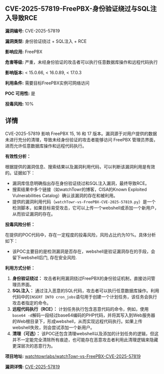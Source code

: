## CVE-2025-57819-FreePBX-身份验证绕过与SQL注入导致RCE

**漏洞编号:** CVE-2025-57819

**漏洞类型:** 身份验证绕过 + SQL注入 + RCE

**影响应用:** FreePBX

**危害等级:** 严重，未经身份验证的攻击者可以执行任意数据库操作和远程代码执行

**影响版本:** < 15.0.66, < 16.0.89, < 17.0.3

**利用条件:** 需要目标FreePBX实例可网络访问

**POC 可用性:** 是

**投毒风险:** 10%

## 详情

CVE-2025-57819 影响 FreePBX 15, 16 和 17 版本。漏洞源于对用户提供的数据未进行充分的清理，导致未经身份验证的攻击者能够访问 FreePBX 管理员界面，进而允许任意数据库操作和远程代码执行。

**有效性分析：**

根据提供的漏洞信息、搜索结果以及漏洞利用代码，可以判断该漏洞利用是有效的。证据如下：
*   漏洞库信息明确指出存在身份验证绕过和SQL注入漏洞，最终导致RCE。
*   搜索结果中多个链接（如watchTowr的博客，CISA的Known Exploited Vulnerabilities Catalog）确认该漏洞的存在和被利用。
*   提供的漏洞利用代码（`watchTowr-vs-FreePBX-CVE-2025-57819.py`）是一个检测脚本，如果目标易受攻击，它可以上传一个webshell或添加一个新用户，从而验证漏洞的存在。

**投毒风险分析：**

在提供的POC代码中，存在一定程度的投毒风险，风险占比约为10%。具体分析如下：
*   该POC主要目的是检测漏洞是否存在，webshell是验证漏洞存在的手段，会留下webshell后门, 存在安全风险.

**利用方式分析：**

1.  **身份验证绕过：** 攻击者利用漏洞绕过FreePBX的身份验证机制，直接访问管理员界面。
2.  **SQL注入：** 通过注入恶意的SQL代码，攻击者可以执行任意数据库操作。利用代码中的`INSERT INTO cron_jobs`语句用于创建一个计划任务，该任务会执行攻击者指定的命令。
3.  **远程代码执行（RCE）：**  计划任务执行包含恶意代码的命令，例如，使用`base64 -d`解码一段经过base64编码的PHP代码，并将其写入到Web服务器的Web根目录下，形成webshell，从而实现远程代码执行。如果上传webshell失败，则会尝试添加一个新用户。
4.  **清理（可选）：**  该POC还包含清理webshell以及添加的计划任务的逻辑，但这并不一定能完全清除所有痕迹，也可能存在恶意攻击者利用此清理逻辑来隐藏更深层次的恶意行为。

**项目地址:** [watchtowrlabs/watchTowr-vs-FreePBX-CVE-2025-57819](https://github.com/watchtowrlabs/watchTowr-vs-FreePBX-CVE-2025-57819)

**漏洞详情:** [CVE-2025-57819](https://nvd.nist.gov/vuln/detail/CVE-2025-57819)